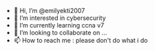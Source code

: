 - 👋 Hi, I’m @emilyekti2007
- 👀 I’m interested in cybersecurity
- 🌱 I’m currently learning ccna v7
- 💞️ I’m looking to collaborate on ...
- 📫 How to reach me : please don't do what i do

<!---
emilyekti2007/emilyekti2007 is a ✨ special ✨ repository because its `README.md` (this file) appears on your GitHub profile.
You can click the Preview link to take a look at your changes.
--->
